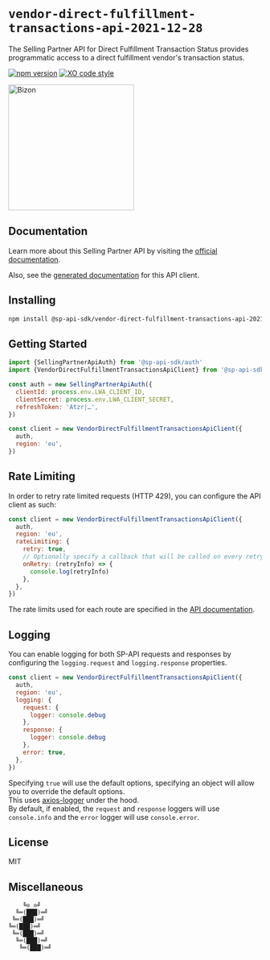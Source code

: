 # `vendor-direct-fulfillment-transactions-api-2021-12-28`

The Selling Partner API for Direct Fulfillment Transaction Status provides programmatic access to a direct fulfillment vendor's transaction status.

[![npm version](https://img.shields.io/npm/v/@sp-api-sdk/vendor-direct-fulfillment-transactions-api-2021-12-28)](https://www.npmjs.com/package/@sp-api-sdk/vendor-direct-fulfillment-transactions-api-2021-12-28)
[![XO code style](https://img.shields.io/badge/code_style-xo-cyan)](https://github.com/xojs/xo)

[<img src="https://files.bizon.solutions/images/logo/bizon-horizontal.png" alt="Bizon" width="250"/>](https://www.bizon.solutions?utm_source=github&utm_medium=readme&utm_campaign=selling-partner-api-sdk)

## Documentation

Learn more about this Selling Partner API by visiting the [official documentation](https://developer-docs.amazon.com/sp-api/docs).

Also, see the [generated documentation](https://bizon.github.io/selling-partner-api-sdk/modules/_sp-api-sdk_vendor-direct-fulfillment-transactions-api-2021-12-28.html) for this API client.

## Installing

```sh
npm install @sp-api-sdk/vendor-direct-fulfillment-transactions-api-2021-12-28
```

## Getting Started

```javascript
import {SellingPartnerApiAuth} from '@sp-api-sdk/auth'
import {VendorDirectFulfillmentTransactionsApiClient} from '@sp-api-sdk/vendor-direct-fulfillment-transactions-api-2021-12-28'

const auth = new SellingPartnerApiAuth({
  clientId: process.env.LWA_CLIENT_ID,
  clientSecret: process.env.LWA_CLIENT_SECRET,
  refreshToken: 'Atzr|…',
})

const client = new VendorDirectFulfillmentTransactionsApiClient({
  auth,
  region: 'eu',
})
```

## Rate Limiting

In order to retry rate limited requests (HTTP 429), you can configure the API client as such:

```javascript
const client = new VendorDirectFulfillmentTransactionsApiClient({
  auth,
  region: 'eu',
  rateLimiting: {
    retry: true,
    // Optionally specify a callback that will be called on every retry.
    onRetry: (retryInfo) => {
      console.log(retryInfo)
    },
  },
})
```

The rate limits used for each route are specified in the [API documentation](https://developer-docs.amazon.com/sp-api/docs).

## Logging

You can enable logging for both SP-API requests and responses by configuring the `logging.request` and `logging.response` properties.

```javascript
const client = new VendorDirectFulfillmentTransactionsApiClient({
  auth,
  region: 'eu',
  logging: {
    request: {
      logger: console.debug
    },
    response: {
      logger: console.debug
    },
    error: true,
  },
})
```

Specifying `true` will use the default options, specifying an object will allow you to override the default options.  
This uses [axios-logger](https://github.com/hg-pyun/axios-logger) under the hood.  
By default, if enabled, the `request` and `response` loggers will use `console.info` and the `error` logger will use `console.error`.


## License

MIT

## Miscellaneous

```
    ╚⊙ ⊙╝
  ╚═(███)═╝
 ╚═(███)═╝
╚═(███)═╝
 ╚═(███)═╝
  ╚═(███)═╝
   ╚═(███)═╝
```
